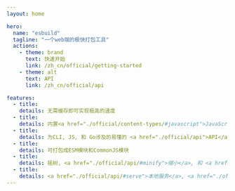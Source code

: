 ```yaml
---
layout: home

hero:
  name: "esbuild"
  tagline: "一个web端的极快打包工具"
  actions:
    - theme: brand
      text: 快速开始
      link: /zh_cn/official/getting-started
    - theme: alt
      text: API
      link: /zh_cn/official/api

features:
  - title: 
    details: 无需缓存即可实现极高的速度
  - title: 
    details: 内置<a href="./official/content-types/#javascript">JavaScript</a>, <a href="./official/content-types/#css">CSS</a>, <a href="./official/content-types/#typescript">TypeScript</a> 和 <a href="./official/content-types/#jsx">JSX</a>
  - title: 
    details: 为CLI, JS, 和 Go涉及的易懂的 <a href="./official/api">API</a>
  - title: 
    details: 可打包成ESM模块和CommonJS模块
  - title: 
    details: 摇树, <a href="./official/api/#minify">缩小</a>, 和 <a href="./official/api/#sourcemap">源码映射</a>
  - title: 
    details: <a href="./official/api/#serve">本地服务</a>, <a href="./official/api/#watch">监听模式</a>, 和 <a href="./official/plugins/">插件</a>
---
```


<script setup>
import HomeContent from '../components/HomeContent.vue'
</script>

<HomeContent lang="zh_cn" />

